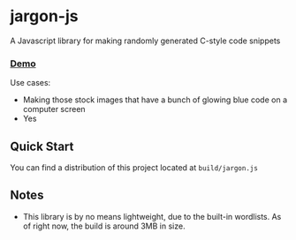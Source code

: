 # jargon-js
A Javascript library for making randomly generated C-style code snippets 

### [Demo](https://iahuang.github.io/jargon-js/)

Use cases:
- Making those stock images that have a bunch of glowing blue code on a computer screen
- Yes

## Quick Start

You can find a distribution of this project located at `build/jargon.js`

## Notes

- This library is by no means lightweight, due to the built-in wordlists. As of right now, the build is around 3MB in size.
